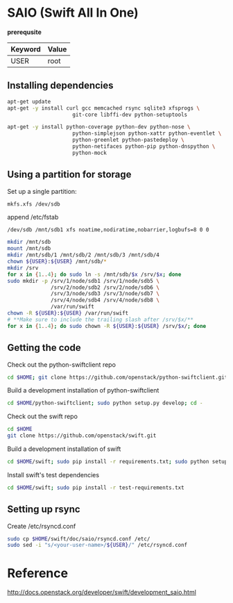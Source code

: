 # SAIO (Swift All In One)

**prerequsite**

Keyword | Value 
---- | ----
USER | root

## Installing dependencies
~~~bash
apt-get update
apt-get -y install curl gcc memcached rsync sqlite3 xfsprogs \
                     git-core libffi-dev python-setuptools
~~~

~~~bash
apt-get -y install python-coverage python-dev python-nose \
                     python-simplejson python-xattr python-eventlet \
                     python-greenlet python-pastedeploy \
                     python-netifaces python-pip python-dnspython \
                     python-mock
~~~

## Using a partition for storage

Set up a single partition:

~~~bash
mkfs.xfs /dev/sdb
~~~

append /etc/fstab
~~~text
/dev/sdb /mnt/sdb1 xfs noatime,nodiratime,nobarrier,logbufs=8 0 0
~~~

~~~bash
mkdir /mnt/sdb
mount /mnt/sdb
mkdir /mnt/sdb/1 /mnt/sdb/2 /mnt/sdb/3 /mnt/sdb/4
chown ${USER}:${USER} /mnt/sdb/*
mkdir /srv
for x in {1..4}; do sudo ln -s /mnt/sdb/$x /srv/$x; done
sudo mkdir -p /srv/1/node/sdb1 /srv/1/node/sdb5 \
              /srv/2/node/sdb2 /srv/2/node/sdb6 \
              /srv/3/node/sdb3 /srv/3/node/sdb7 \
              /srv/4/node/sdb4 /srv/4/node/sdb8 \
              /var/run/swift
chown -R ${USER}:${USER} /var/run/swift
# **Make sure to include the trailing slash after /srv/$x/**
for x in {1..4}; do sudo chown -R ${USER}:${USER} /srv/$x/; done
~~~

## Getting the code

Check out the python-swiftclient repo

~~~bash
cd $HOME; git clone https://github.com/openstack/python-swiftclient.git
~~~

Build a development installation of python-swiftclient

~~~bash
cd $HOME/python-swiftclient; sudo python setup.py develop; cd -
~~~

Check out the swift repo

~~~bash
cd $HOME
git clone https://github.com/openstack/swift.git
~~~

Build a development installation of swift

~~~bash
cd $HOME/swift; sudo pip install -r requirements.txt; sudo python setup.py develop; cd -
~~~

Install swift's test dependencies

~~~bash
cd $HOME/swift; sudo pip install -r test-requirements.txt
~~~

## Setting up rsync

Create /etc/rsyncd.conf

~~~bash
sudo cp $HOME/swift/doc/saio/rsyncd.conf /etc/
sudo sed -i "s/<your-user-name>/${USER}/" /etc/rsyncd.conf
~~~





# Reference
http://docs.openstack.org/developer/swift/development_saio.html

